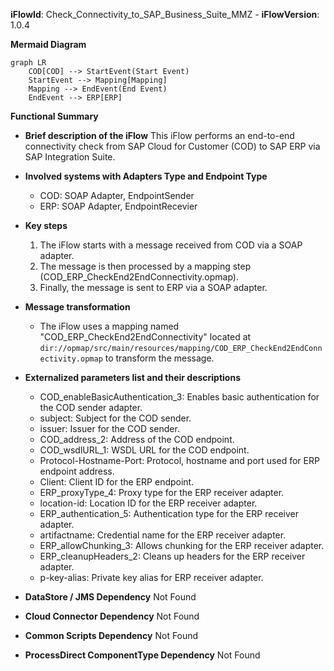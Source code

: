 **iFlowId**: Check_Connectivity_to_SAP_Business_Suite_MMZ - **iFlowVersion**: 1.0.4

**Mermaid Diagram**
```mermaid
graph LR
    COD[COD] --> StartEvent(Start Event)
    StartEvent --> Mapping[Mapping]
    Mapping --> EndEvent(End Event)
    EndEvent --> ERP[ERP]
```
**Functional Summary**
- **Brief description of the iFlow**
This iFlow performs an end-to-end connectivity check from SAP Cloud for Customer (COD) to SAP ERP via SAP Integration Suite.

- **Involved systems with Adapters Type and Endpoint Type**
    - COD: SOAP Adapter, EndpointSender
    - ERP: SOAP Adapter, EndpointRecevier

- **Key steps**
    1. The iFlow starts with a message received from COD via a SOAP adapter.
    2. The message is then processed by a mapping step (COD_ERP_CheckEnd2EndConnectivity.opmap).
    3. Finally, the message is sent to ERP via a SOAP adapter.

- **Message transformation**
    - The iFlow uses a mapping named "COD_ERP_CheckEnd2EndConnectivity" located at `dir://opmap/src/main/resources/mapping/COD_ERP_CheckEnd2EndConnectivity.opmap` to transform the message.

- **Externalized parameters list and their descriptions**
    - COD_enableBasicAuthentication_3: Enables basic authentication for the COD sender adapter.
    - subject: Subject for the COD sender.
    - issuer: Issuer for the COD sender.
    - COD_address_2: Address of the COD endpoint.
    - COD_wsdlURL_1: WSDL URL for the COD endpoint.
    - Protocol-Hostname-Port: Protocol, hostname and port used for ERP endpoint address.
    - Client: Client ID for the ERP endpoint.
    - ERP_proxyType_4: Proxy type for the ERP receiver adapter.
    - location-id: Location ID for the ERP receiver adapter.
    - ERP_authentication_5: Authentication type for the ERP receiver adapter.
    - artifactname: Credential name for the ERP receiver adapter.
    - ERP_allowChunking_3: Allows chunking for the ERP receiver adapter.
    - ERP_cleanupHeaders_2: Cleans up headers for the ERP receiver adapter.
    - p-key-alias: Private key alias for ERP receiver adapter.

- **DataStore / JMS Dependency**
Not Found

- **Cloud Connector Dependency**
Not Found

- **Common Scripts Dependency**
Not Found

- **ProcessDirect ComponentType Dependency**
Not Found